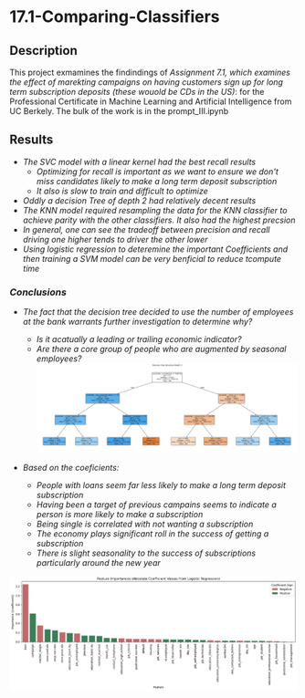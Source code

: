 # 17.1-Comparing-Classifiers

## Description
This project exmamines the findindings of _Assignment 7.1, which examines the effect of marekting campaigns on having customers sign up for long term subscription deposits (these wouold be CDs in the US)_: for the Professional Certificate in Machine Learning and Artificial Intelligence from UC Berkely.  The bulk of the work is in the prompt_III.ipynb

## Results
- _The SVC model with a linear kernel had the best recall results_ 
    - _Optimizing for recall is important as we want to ensure we don't miss candidates likely to make a long term deposit subscription_
    - _It also is slow to train and difficult to optimize_
- _Oddly a decision Tree of depth 2 had relatively decent results_
- _The KNN model required resampling the data for the KNN classifier to achieve parity with the other classifiers.  It also had the highest precsion_
- _In general, one can see the tradeoff between precision and recall driving one higher tends to driver the other lower_ 
- _Using logistic regression to deteremine the important Coefficients and then training a SVM model can be very benficial to reduce tcompute time_

### _Conclusions_
- _The fact that the decision tree decided to use the number of employees at the bank warrants further investigation to determine why?_
    - _Is it acatually a leading or trailing economic indicator?_
    - _Are there a core group of people who are augmented by seasonal employees?_
 ![DTREE3](images/dtree_3_level.png)
    
- _Based on the coeficients:_
    - _People with loans seem far less likely to make a long term deposit subscription_
    - _Having been a target of previous campains seems to indicate a person is more likely to make a subscription_
    - _Being single is correlated with not wanting a subscription_
    - _The economy plays significant roll in the success of getting a subscription_
    - _There is slight seasonality to the success of subscriptions particularly around the new year_

 ![Coefficients](images/coeficients.png)
